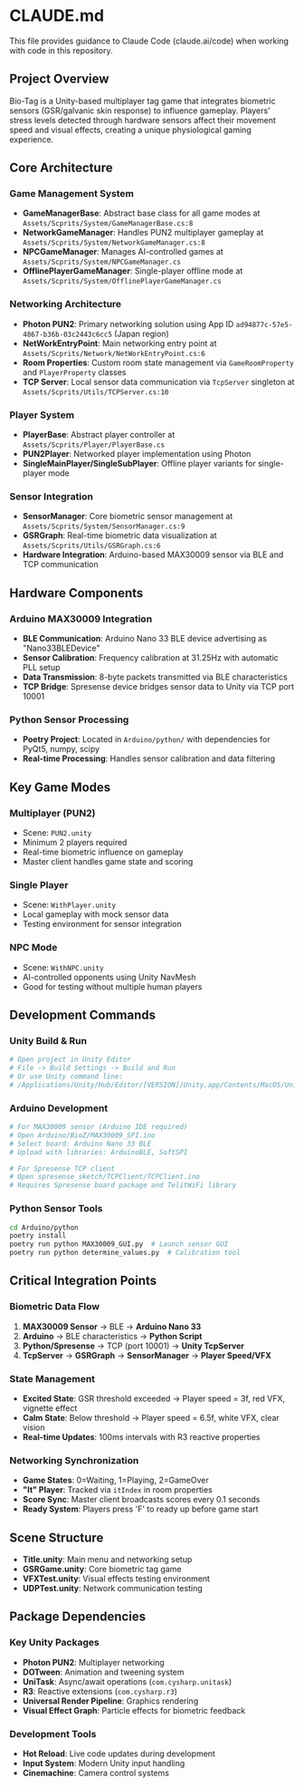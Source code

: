 # CLAUDE.md

This file provides guidance to Claude Code (claude.ai/code) when working with code in this repository.

## Project Overview

Bio-Tag is a Unity-based multiplayer tag game that integrates biometric sensors (GSR/galvanic skin response) to influence gameplay. Players' stress levels detected through hardware sensors affect their movement speed and visual effects, creating a unique physiological gaming experience.

## Core Architecture

### Game Management System
- **GameManagerBase**: Abstract base class for all game modes at `Assets/Scprits/System/GameManagerBase.cs:8`
- **NetworkGameManager**: Handles PUN2 multiplayer gameplay at `Assets/Scprits/System/NetworkGameManager.cs:8`
- **NPCGameManager**: Manages AI-controlled games at `Assets/Scprits/System/NPCGameManager.cs`
- **OfflinePlayerGameManager**: Single-player offline mode at `Assets/Scprits/System/OfflinePlayerGameManager.cs`

### Networking Architecture
- **Photon PUN2**: Primary networking solution using App ID `ad94877c-57e5-4867-b36b-03c2443c6cc5` (Japan region)
- **NetWorkEntryPoint**: Main networking entry point at `Assets/Scprits/Network/NetWorkEntryPoint.cs:6`
- **Room Properties**: Custom room state management via `GameRoomProperty` and `PlayerProperty` classes
- **TCP Server**: Local sensor data communication via `TcpServer` singleton at `Assets/Scprits/Utils/TCPServer.cs:10`

### Player System
- **PlayerBase**: Abstract player controller at `Assets/Scprits/Player/PlayerBase.cs`
- **PUN2Player**: Networked player implementation using Photon
- **SingleMainPlayer/SingleSubPlayer**: Offline player variants for single-player mode

### Sensor Integration
- **SensorManager**: Core biometric sensor management at `Assets/Scprits/System/SensorManager.cs:9`
- **GSRGraph**: Real-time biometric data visualization at `Assets/Scprits/Utils/GSRGraph.cs:6`
- **Hardware Integration**: Arduino-based MAX30009 sensor via BLE and TCP communication

## Hardware Components

### Arduino MAX30009 Integration
- **BLE Communication**: Arduino Nano 33 BLE device advertising as "Nano33BLEDevice"
- **Sensor Calibration**: Frequency calibration at 31.25Hz with automatic PLL setup
- **Data Transmission**: 8-byte packets transmitted via BLE characteristics
- **TCP Bridge**: Spresense device bridges sensor data to Unity via TCP port 10001

### Python Sensor Processing
- **Poetry Project**: Located in `Arduino/python/` with dependencies for PyQt5, numpy, scipy
- **Real-time Processing**: Handles sensor calibration and data filtering

## Key Game Modes

### Multiplayer (PUN2)
- Scene: `PUN2.unity`
- Minimum 2 players required
- Real-time biometric influence on gameplay
- Master client handles game state and scoring

### Single Player
- Scene: `WithPlayer.unity` 
- Local gameplay with mock sensor data
- Testing environment for sensor integration

### NPC Mode
- Scene: `WithNPC.unity`
- AI-controlled opponents using Unity NavMesh
- Good for testing without multiple human players

## Development Commands

### Unity Build & Run
```bash
# Open project in Unity Editor
# File -> Build Settings -> Build and Run
# Or use Unity command line: 
# /Applications/Unity/Hub/Editor/[VERSION]/Unity.app/Contents/MacOS/Unity -batchmode -projectPath . -buildTarget [Target] -quit
```

### Arduino Development
```bash
# For MAX30009 sensor (Arduino IDE required)
# Open Arduino/BioZ/MAX30009_SPI.ino
# Select board: Arduino Nano 33 BLE
# Upload with libraries: ArduinoBLE, SoftSPI

# For Spresense TCP client
# Open spresense_sketch/TCPClient/TCPClient.ino  
# Requires Spresense board package and TelitWiFi library
```

### Python Sensor Tools
```bash
cd Arduino/python
poetry install
poetry run python MAX30009_GUI.py  # Launch sensor GUI
poetry run python determine_values.py  # Calibration tool
```

## Critical Integration Points

### Biometric Data Flow
1. **MAX30009 Sensor** → BLE → **Arduino Nano 33**
2. **Arduino** → BLE characteristics → **Python Script**
3. **Python/Spresense** → TCP (port 10001) → **Unity TcpServer**
4. **TcpServer** → **GSRGraph** → **SensorManager** → **Player Speed/VFX**

### State Management
- **Excited State**: GSR threshold exceeded → Player speed = 3f, red VFX, vignette effect
- **Calm State**: Below threshold → Player speed = 6.5f, white VFX, clear vision
- **Real-time Updates**: 100ms intervals with R3 reactive properties

### Networking Synchronization
- **Game States**: 0=Waiting, 1=Playing, 2=GameOver
- **"It" Player**: Tracked via `itIndex` in room properties
- **Score Sync**: Master client broadcasts scores every 0.1 seconds
- **Ready System**: Players press 'F' to ready up before game start

## Scene Structure

- **Title.unity**: Main menu and networking setup
- **GSRGame.unity**: Core biometric tag game
- **VFXTest.unity**: Visual effects testing environment  
- **UDPTest.unity**: Network communication testing

## Package Dependencies

### Key Unity Packages
- **Photon PUN2**: Multiplayer networking
- **DOTween**: Animation and tweening system
- **UniTask**: Async/await operations (`com.cysharp.unitask`)
- **R3**: Reactive extensions (`com.cysharp.r3`)
- **Universal Render Pipeline**: Graphics rendering
- **Visual Effect Graph**: Particle effects for biometric feedback

### Development Tools
- **Hot Reload**: Live code updates during development
- **Input System**: Modern Unity input handling
- **Cinemachine**: Camera control systems